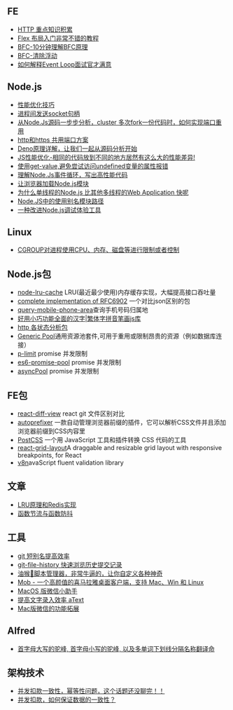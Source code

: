 
## FE

* [HTTP 重点知识积累](./http/README.MD)
* [Flex 布局入门非常不错的教程](https://zhuanlan.zhihu.com/p/25303493)
* [BFC-10分钟理解BFC原理](https://zhuanlan.zhihu.com/p/25321647)
* [BFC-清除浮动](https://www.cnblogs.com/dolphinX/p/3508869.html)
* [如何解释Event Loop面试官才满意](https://zhuanlan.zhihu.com/p/72507900)

## Node.js
 * [性能优化技巧](https://medium.com/zooz-engineering/nodejs-performance-302ff764509a)
 * [进程间发送socket句柄](./send_socket/readme.md)
 * [从Node.Js源码一步步分析，cluster 多次fork一份代码时，如何实现端口重用](./cluster.md)
 * [http和https 共用端口方案](./http_and_https_over_same_port)
 * [Deno原理详解，让我们一起从源码分析开始](./v8worker2/DENO.MD)
 * [JS性能优化-相同的代码放到不同的地方居然有这么大的性能差异!](./optimization/README.MD)
 * [使用get-value,避免尝试访问undefined变量的属性报错](./getValue/index.js)
 * [理解Node.Js事件循环，写出高性能代码](./event_loop/README.MD)
 * [让浏览器加载Node.js模块](./browserify/README.MD)
 * [为什么单线程的Node.js 比其他多线程的Web Application 快呢](./fase/README.MD)
 * [Node.JS中的使用别名模块路径](./symlink/README.MD)
 * [一种改进Node.js调试体验工具](https://github.com/GoogleChromeLabs/ndb)

## Linux 
* [CGROUP对进程使用CPU、内存、磁盘等进行限制或者控制](./cgroup/README.MD)

## Node.js包
* [node-lru-cache](https://github.com/isaacs/node-lru-cache) LRU(最近最少使用)内存缓存实现，大幅提高接口吞吐量
* [complete implementation of RFC6902](https://github.com/chbrown/rfc6902) 一个对比json区别的包
* [query-mobile-phone-area](https://github.com/SuperID/query-mobile-phone-area)查询手机号码归属地
* [好用小巧功能全面的汉字|繁体字拼音笔画js库](https://github.com/theajack/cnchar)
* [http 各状态分析包](https://github.com/yosuke-furukawa/httpstat)
* [Generic Pool](https://github.com/coopernurse/node-pool)通用资源池套件,可用于重用或限制昂贵的资源（例如数据库连接）
* [p-limit](https://github.com/sindresorhus/p-limit/blob/master/index.js) promise 并发限制
* [es6-promise-pool](https://github.com/timdp/es6-promise-pool#readme) promise 并发限制
* [asyncPool](https://github.com/rxaviers/async-pool#readme) promise 并发限制

## FE包
* [react-diff-view](https://github.com/otakustay/react-diff-view) react git 文件区别对比
* [autoprefixer](https://github.com/postcss/autoprefixer) 一款自动管理浏览器前缀的插件，它可以解析CSS文件并且添加浏览器前缀到CSS内容里
* [PostCSS](https://www.postcss.com.cn/) 一个用 JavaScript 工具和插件转换 CSS 代码的工具
* [react-grid-layout](https://github.com/STRML/react-grid-layout?utm_source=gold_browser_extension)A draggable and resizable grid layout with responsive breakpoints, for React
* [v8n](https://github.com/imbrn/v8n)avaScript fluent validation library

## 文章
* [LRU原理和Redis实现](https://zhuanlan.zhihu.com/p/34133067)
* [函数节流与函数防抖](https://juejin.im/entry/58c0379e44d9040068dc952f)

## 工具
* [git 短别名提高效率](./git/alias.md)
* [git-file-history 快速浏览历史提交记录](https://github.com/pomber/git-history)
* [油猴🐒脚本管理器，非常牛逼的，让你自定义各种神奇](http://www.tampermonkey.net/)
* [Mob - 一个高颜值的喜马拉雅桌面客户端，支持 Mac、Win 和 Linux](https://github.com/zenghongtu/Mob)
* [MacOS 版微信小助手](https://github.com/025car/WeChatPlugin-MacOS)
* [提高文字录入效率 aText](https://www.trankynam.com/atext/)
* [Mac版微信的功能拓展](https://github.com/MustangYM/WeChatExtension-ForMac)

## Alfred
* [首字母大写的驼峰, 首字母小写的驼峰, 以及多单词下划线分隔名称翻译命](https://github.com/xudaolong/CodeVar)


## 架构技术
* [并发扣款一致性，幂等性问题，这个话题还没聊完！！](https://mp.weixin.qq.com/s/xXju0y64KKUiD06QE0LoeA)
* [并发扣款，如何保证数据的一致性？](https://mp.weixin.qq.com/s?__biz=MjM5ODYxMDA5OQ==&mid=2651962738&idx=1&sn=d2d91a380bad06af9f7b9f7a80db26b3&chksm=bd2d08ae8a5a81b8a7f044af52c5e6e77ec3df2bb4a9c91cd450c3fd932e8dade56afb09f784&scene=21#wechat_redirect)

